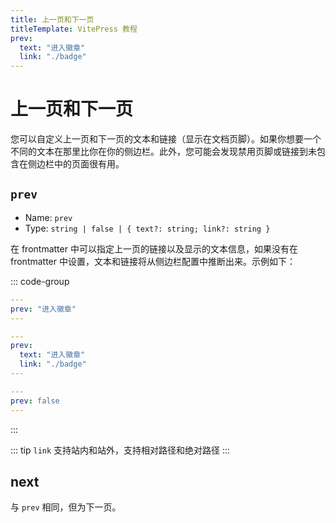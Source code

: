 ```yaml
---
title: 上一页和下一页
titleTemplate: VitePress 教程
prev:
  text: "进入徽章"
  link: "./badge"
---
```


# 上一页和下一页

您可以自定义上一页和下一页的文本和链接（显示在文档页脚）。如果你想要一个不同的文本在那里比你在你的侧边栏。此外，您可能会发现禁用页脚或链接到未包含在侧边栏中的页面很有用。

## `prev`

- Name: `prev`
- Type: `string | false | { text?: string; link?: string }`

在 frontmatter 中可以指定上一页的链接以及显示的文本信息，如果没有在 frontmatter 中设置，文本和链接将从侧边栏配置中推断出来。示例如下：

::: code-group

```yaml [仅自定义文本]
---
prev: "进入徽章"
---
```

```yaml [自定义文本/链接]
---
prev:
  text: "进入徽章"
  link: "./badge"
---
```

```yaml [隐藏上一页]
---
prev: false
---
```

:::

::: tip
`link` 支持站内和站外，支持相对路径和绝对路径
:::

## next

与 `prev` 相同，但为下一页。

